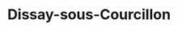 ---
title: Dissay-sous-Courcillon
url: /dissay-sous-courcillon/
latitude: 47.651
longitude: 0.469
---